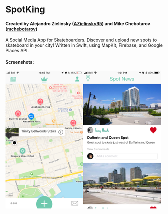 # SpotKing 
#### Created by Alejandro Zielinsky ([AZielinsky95](https://github.com/AZielinsky95)) and Mike Chebotarov ([mchebotarov](https://github.com/mchebotarov))

 A Social Media App for Skateboarders. Discover and upload new spots to skateboard in your city! 
 Written in Swift, using MapKit, Firebase, and Google Places API.

#### Screenshots:

<a href="url"><img src="https://github.com/AZielinsky95/SpotKing/blob/master/SpotKingScreenshots/IMG_1171.PNG" align="left" height="441.6" width="248.4" ></a>
<a href="url"><img src="https://github.com/AZielinsky95/SpotKing/blob/master/SpotKingScreenshots/IMG_1185.PNG" align="left" height="441.6" width="248.4" ></a>

